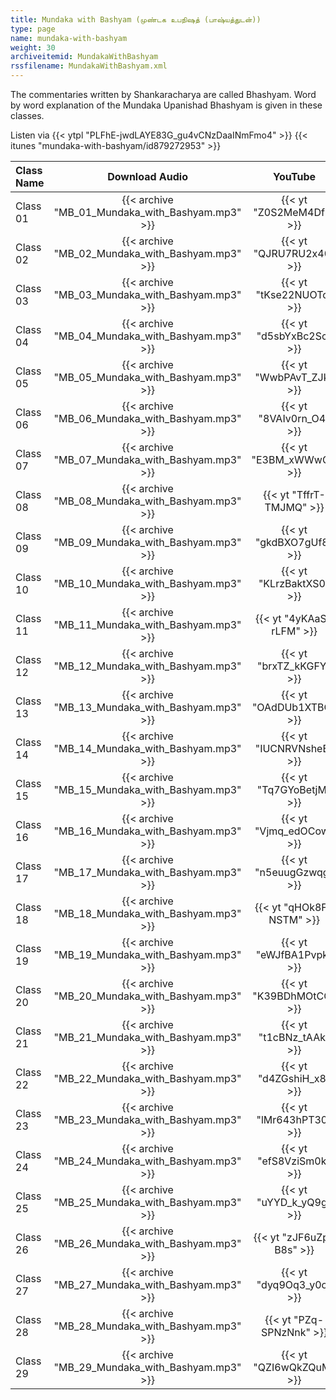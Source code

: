 ```yaml
---
title: Mundaka with Bashyam (முண்டக உபநிஷத் (பாஷ்யத்துடன்))
type: page
name: mundaka-with-bashyam
weight: 30
archiveitemid: MundakaWithBashyam
rssfilename: MundakaWithBashyam.xml
---
```


The commentaries written by Shankaracharya are called Bhashyam. Word by word explanation of the Mundaka Upanishad Bhashyam is given in these classes.

Listen via {{< ytpl "PLFhE-jwdLAYE83G_gu4vCNzDaaINmFmo4" >}} {{< itunes "mundaka-with-bashyam/id879272953" >}}

Class Name | Download Audio | YouTube
:---|:---:|:---:
Class 01 | {{< archive "MB_01_Mundaka_with_Bashyam.mp3" >}} | {{< yt "Z0S2MeM4DfE" >}}
Class 02 | {{< archive "MB_02_Mundaka_with_Bashyam.mp3" >}} | {{< yt "QJRU7RU2x40" >}}
Class 03 | {{< archive "MB_03_Mundaka_with_Bashyam.mp3" >}} | {{< yt "tKse22NUOTc" >}}
Class 04 | {{< archive "MB_04_Mundaka_with_Bashyam.mp3" >}} | {{< yt "d5sbYxBc2Sc" >}}
Class 05 | {{< archive "MB_05_Mundaka_with_Bashyam.mp3" >}} | {{< yt "WwbPAvT_ZJk" >}}
Class 06 | {{< archive "MB_06_Mundaka_with_Bashyam.mp3" >}} | {{< yt "8VAIv0rn_O4" >}}
Class 07 | {{< archive "MB_07_Mundaka_with_Bashyam.mp3" >}} | {{< yt "E3BM_xWWwGI" >}}
Class 08 | {{< archive "MB_08_Mundaka_with_Bashyam.mp3" >}} | {{< yt "TffrT-TMJMQ" >}}
Class 09 | {{< archive "MB_09_Mundaka_with_Bashyam.mp3" >}} | {{< yt "gkdBXO7gUf8" >}}
Class 10 | {{< archive "MB_10_Mundaka_with_Bashyam.mp3" >}} | {{< yt "KLrzBaktXS0" >}}
Class 11 | {{< archive "MB_11_Mundaka_with_Bashyam.mp3" >}} | {{< yt "4yKAaS-rLFM" >}}
Class 12 | {{< archive "MB_12_Mundaka_with_Bashyam.mp3" >}} | {{< yt "brxTZ_kKGFY" >}}
Class 13 | {{< archive "MB_13_Mundaka_with_Bashyam.mp3" >}} | {{< yt "OAdDUb1XTBQ" >}}
Class 14 | {{< archive "MB_14_Mundaka_with_Bashyam.mp3" >}} | {{< yt "IUCNRVNsheE" >}}
Class 15 | {{< archive "MB_15_Mundaka_with_Bashyam.mp3" >}} | {{< yt "Tq7GYoBetjM" >}}
Class 16 | {{< archive "MB_16_Mundaka_with_Bashyam.mp3" >}} | {{< yt "Vjmq_edOCow" >}}
Class 17 | {{< archive "MB_17_Mundaka_with_Bashyam.mp3" >}} | {{< yt "n5euugGzwqg" >}}
Class 18 | {{< archive "MB_18_Mundaka_with_Bashyam.mp3" >}} | {{< yt "qHOk8F-NSTM" >}}
Class 19 | {{< archive "MB_19_Mundaka_with_Bashyam.mp3" >}} | {{< yt "eWJfBA1Pvpk" >}}
Class 20 | {{< archive "MB_20_Mundaka_with_Bashyam.mp3" >}} | {{< yt "K39BDhMOtCQ" >}}
Class 21 | {{< archive "MB_21_Mundaka_with_Bashyam.mp3" >}} | {{< yt "t1cBNz_tAAk" >}}
Class 22 | {{< archive "MB_22_Mundaka_with_Bashyam.mp3" >}} | {{< yt "d4ZGshiH_x8" >}}
Class 23 | {{< archive "MB_23_Mundaka_with_Bashyam.mp3" >}} | {{< yt "lMr643hPT30" >}}
Class 24 | {{< archive "MB_24_Mundaka_with_Bashyam.mp3" >}} | {{< yt "efS8VziSm0k" >}}
Class 25 | {{< archive "MB_25_Mundaka_with_Bashyam.mp3" >}} | {{< yt "uYYD_k_yQ9g" >}}
Class 26 | {{< archive "MB_26_Mundaka_with_Bashyam.mp3" >}} | {{< yt "zJF6uZp-B8s" >}}
Class 27 | {{< archive "MB_27_Mundaka_with_Bashyam.mp3" >}} | {{< yt "dyq9Oq3_y0o" >}}
Class 28 | {{< archive "MB_28_Mundaka_with_Bashyam.mp3" >}} | {{< yt "PZq-SPNzNnk" >}}
Class 29 | {{< archive "MB_29_Mundaka_with_Bashyam.mp3" >}} | {{< yt "QZI6wQkZQuM" >}}